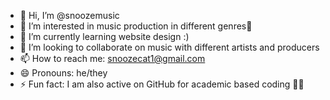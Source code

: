 - 👋 Hi, I’m @snoozemusic
- 👀 I’m interested in music production in different genres🎵
- 🌱 I’m currently learning website design :)
- 💞️ I’m looking to collaborate on music with different artists and producers
- 📫 How to reach me: snoozecat1@gmail.com
- 😄 Pronouns: he/they
- ⚡ Fun fact: I am also active on GitHub for academic based coding 👨‍🏫

<!---
snoozemusic/snoozemusic is a ✨ special ✨ repository because its `README.md` (this file) appears on your GitHub profile.
You can click the Preview link to take a look at your changes.
--->
